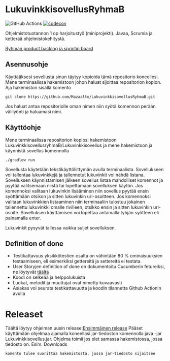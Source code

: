 # LukuvinkkisovellusRyhmaB
![GitHub Actions](https://github.com/mazaalto/LukuvinkkisovellusRyhmaB/workflows/Java%20CI%20with%20Gradle/badge.svg)
[![codecov](https://codecov.io/gh/Mazaalto/LukuvinkkisovellusRyhmaB/branch/main/graph/badge.svg?token=7SU2S7H2WX)](https://codecov.io/gh/Mazaalto/LukuvinkkisovellusRyhmaB)


Ohjelmistotuotannon 1 op harjoitustyö (miniprojekti). Javaa, Scrumia ja ketterää ohjelmistokehitystä.

[Ryhmän product backlog ja sprintin board](https://docs.google.com/spreadsheets/d/1jNElPr7eKHpAMRChD1hGu87NYBHCjy90qCQLWPjbxsk/edit#gid=0)

## Asennusohje

Käyttääksesi sovellusta sinun täytyy kopioida tämä repositorio koneellesi. Mene terminaalissa hakemistoon johon haluat sijoittaa repositorion kopion. Aja hakemiston sisällä komento
```
git clone https://github.com/Mazaalto/LukuvinkkisovellusRyhmaB.git
```
Jos haluat antaa repositoriolle oman nimen niin syötä komennon perään välilyönti ja haluamasi nimi.

## Käyttöohje

Mene terminaalissa repositorion kopiosi hakemistoon LukuvinkkisovellusryhmaB/Lukuvinkkisovellus ja mene hakemistoon ja käynnistä sovellus komennolla
```
./gradlew run
```

Sovellusta käytetään tekstikäyttöliittymän avulla terminaalista. Sovellukseen voi tallentaa lukuvinkkejä ja tallennetut lukuvinkit voi nähdä listana. Sovelluksen käynnistämisen jälkeen sovellus listaa mahdolliset komennot ja pyytää valitsemaan niistä tai lopettamaan sovelluksen käytön. Jos komennoksi valitaan lukuvinkin lisääminen niin sovellus pyytää ensin syöttämään otsikon ja sitten lukuvinkin url-osoitteen. Jos komennoksi valitaan lukuvinkkien listaaminen niin terminaaliin tulostuu jokainen tallennettu lukuvinkki omalle rivilleen, otsikko ensin ja sitten lukuvinkin url-osoite. Sovelluksen käyttämisen voi lopettaa antamalla tyhjän syötteen eli painamalla enter.

Lukuvinkit pysyvät tallessa vaikka suljet sovelluksen.

## Definition of done

- Testikattavuus yksikkötestien osalta on vähintään 80 % ominaisuuksien testaamiseen, eli esimerkiksi gettereitä ja settereitä ei testata. 
- User Storyjen definition of done on dokumentoitu Cucumberin fetureiksi, ne löytyvät [täältä](https://github.com/Mazaalto/LukuvinkkisovellusRyhmaB/blob/main/Lukuvinkkisovellus/src/test/resources/lukuvinkkisovellus/lisaysJaPoisto.feature) 
- Koodi on selkeää ja helppolukuista
- Luokat, metodit ja muuttujat ovat nimetty kuvaavasti
- Asiakas voi seurata testikattavuutta ja koodin tilannetta Github Actionin avulla

# Releaset
Täältä löytyy ohjelman uusin release:[Ensimmäinen release](https://github.com/Mazaalto/LukuvinkkisovellusRyhmaB/releases/tag/1.0)
Pääset käyttämään ohjelmaa ajamalla koneellasi jar-tiedoston komennolla java -jar Lukuvinkkisovellus.jar.  Ohjelma toimii jos olet samassa hakemistossa, jossa tiedosto on. Esim. Downloads

    komento tulee suorittaa hakemistosta, jossa jar-tiedosto sijaitsee

